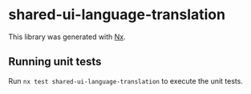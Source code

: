 # shared-ui-language-translation

This library was generated with [Nx](https://nx.dev).

## Running unit tests

Run `nx test shared-ui-language-translation` to execute the unit tests.
